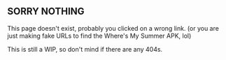## SORRY NOTHING
This page doesn't exist, probably you clicked on a wrong link. (or you are just making fake URLs to find the Where's My Summer APK, lol)

This is still a WIP, so don't mind if there are any 404s. 
